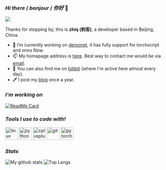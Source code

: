 ### *Hi there* / *bonjour* / *你好* 👋

<p>
  <img src="https://visitor-badge.glitch.me/badge?page_id=zhiqwang.zhiqwang" />
</p>

Thanks for stopping by, this is **zhiq (刺客)**, a developer based in Beijing, China.

- 🤗 I’m currently working on [demonet](https://github.com/zhiqwang/demonet), it has fully support for torchscript and onnx Now.
- 📫 My homapage address is [here](https://zhiqwang.com). Best way to contact me would be via [email](mailto:me@zhiqwang.com).
- 🥳 You can also find me on [bilibili](https://space.bilibili.com/168869832) (where I'm active here almost every day).
- 🖊️ I post my [blog](https://zhiqwang.com/post) once a year.

### *I'm working on*

[![ReadMe Card](https://github-readme-stats.vercel.app/api/pin/?username=zhiqwang&repo=demonet&show_owner=true&theme=vue)](https://github.com/zhiqwang/demonet)

### *Tools I use to code with!*

<p align="left"><img src="https://devicons.github.io/devicon/devicon.git/icons/linux/linux-original.svg" alt="linux" width="40" height="40"/> <img src="https://devicons.github.io/devicon/devicon.git/icons/python/python-original.svg" alt="python" width="40" height="40"/> <img src="https://devicons.github.io/devicon/devicon.git/icons/cplusplus/cplusplus-original.svg" alt="cplusplus" width="40" height="40"/> <img src="https://www.vectorlogo.zone/logos/git-scm/git-scm-icon.svg" alt="git" width="40" height="40"/> <img src="https://www.vectorlogo.zone/logos/pytorch/pytorch-icon.svg" alt="pytorch" width="40" height="40"/></p>

### *Stats*

![My github stats](https://github-readme-stats.vercel.app/api?username=zhiqwang&count_private=true&show_icons=true&hide=issues&include_all_commits=true) ![Top Langs](https://github-readme-stats.anuraghazra1.vercel.app/api/top-langs/?username=zhiqwang&layout=compact&hide=jupyter%20notebook)

